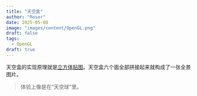 ```yaml
---
title: "天空盒"
author: "Roser"
date: 2025-05-08
image: "images/content/OpenGL.png"
draft: false
tags:
  - OpenGL
draft: true
---
```

天空盒的实现原理就是[立方体贴图](立方体贴图.md)。天空盒六个面全部拼接起来就构成了一张全景图片。

> 体验上像是在“天空球”里。

